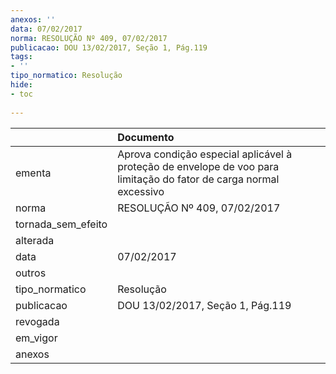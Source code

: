 ```yaml
---
anexos: ''
data: 07/02/2017
norma: RESOLUÇÃO Nº 409, 07/02/2017
publicacao: DOU 13/02/2017, Seção 1, Pág.119
tags:
- ''
tipo_normatico: Resolução
hide: 
- toc 
 
---
```


|                    | Documento                                                                                                          |
|:-------------------|:-------------------------------------------------------------------------------------------------------------------|
| ementa             | Aprova condição especial aplicável à proteção de envelope de voo para limitação do fator de carga normal excessivo |
| norma              | RESOLUÇÃO Nº 409, 07/02/2017                                                                                       |
| tornada_sem_efeito |                                                                                                                    |
| alterada           |                                                                                                                    |
| data               | 07/02/2017                                                                                                         |
| outros             |                                                                                                                    |
| tipo_normatico     | Resolução                                                                                                          |
| publicacao         | DOU 13/02/2017, Seção 1, Pág.119                                                                                   |
| revogada           |                                                                                                                    |
| em_vigor           |                                                                                                                    |
| anexos             |                                                                                                                    |